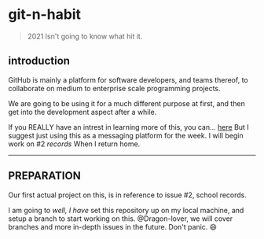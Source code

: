 # git-n-habit

 > 2021 Isn't going to know what hit it.
 
 
## introduction
  GitHub is mainly a platform for software developers, and teams thereof, to collaborate on medium to enterprise scale programming projects.  
  
We are going to be using it for a much different purpose at first, and then get into the development aspect after a while.

If you REALLY have an intrest in learning more of this, you can... [here](https://guides.github.com/) But I suggest just using this as a messaging platform for the week. I will begin work on #2 _records_ When I return home.

____
## PREPARATION

Our first actual project on this, is in reference to issue #2, school records. 

I am going to _well, I have_ set this repository up on my local machine, and setup a branch to start working on this.
@Dragon-lover, we will cover branches and more in-depth issues in the future. Don't panic. :smile:


